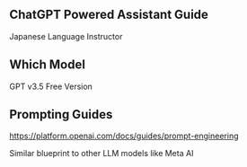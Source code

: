 ## ChatGPT Powered Assistant Guide
Japanese Language Instructor


## Which Model

GPT v3.5 Free Version

## Prompting Guides

https://platform.openai.com/docs/guides/prompt-engineering

Similar blueprint to other LLM models like Meta AI
